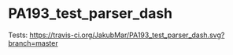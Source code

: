 # PA193_test_parser_dash

Tests: https://travis-ci.org/JakubMar/PA193_test_parser_dash.svg?branch=master
